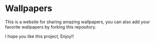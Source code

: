 # Wallpapers
This is a website for sharing amazing wallpapers, you can also add your favorite wallpapers by forking this repository.

I hope you like this project, Enjoy!!